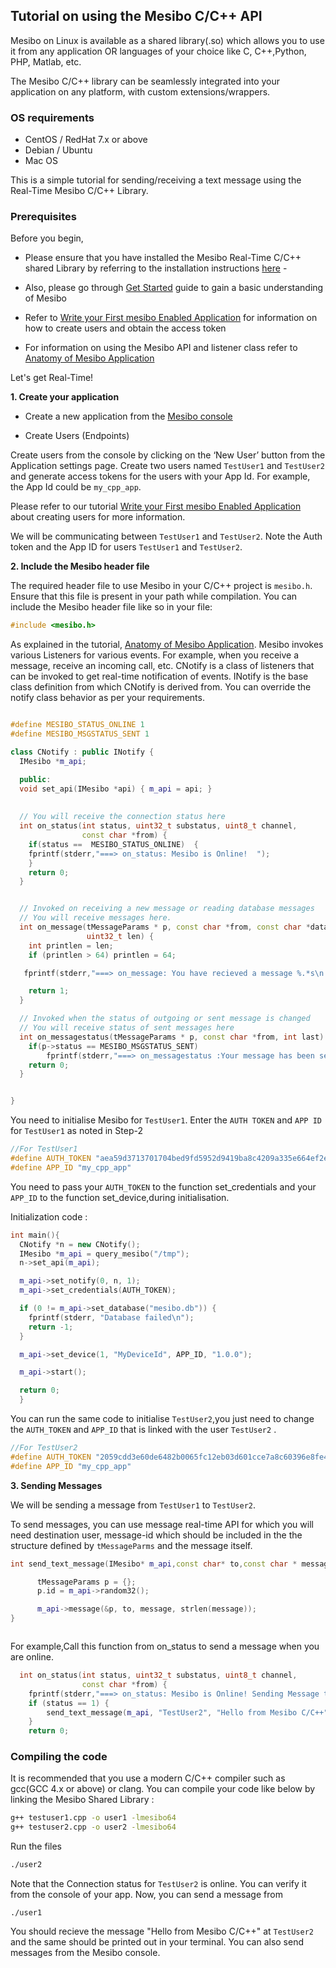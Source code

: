 ## Tutorial on using  the Mesibo C/C++ API

Mesibo on Linux is available as a shared library(.so) which allows you to use it from any application OR languages of your choice like C, C++,Python, PHP, Matlab, etc.

The Mesibo C/C++ library can be seamlessly integrated into your application on any platform, with custom extensions/wrappers.


### OS requirements
- CentOS / RedHat 7.x or above
- Debian / Ubuntu
- Mac OS

This is a simple tutorial for sending/receiving a text message using the Real-Time Mesibo C/C++ Library.

### Prerequisites

Before you begin, 
- Please ensure that you have installed the Mesibo Real-Time C/C++ shared Library by referring to the installation
instructions [here](https://mesibo.com/documentation/install/linux/) -

- Also, please go through [Get Started](https://mesibo.com/documentation/get-started/) guide to gain a basic understanding of Mesibo 

- Refer to [Write your First mesibo Enabled Application](https://mesibo.com/documentation/tutorials/first-app/) for information on how to create users and obtain the access token

- For information on using the Mesibo API and listener class refer to [Anatomy of Mesibo Application](https://mesibo.com)

Let's get Real-Time!

**1. Create your application**

-   Create a new application from the [Mesibo
    console](https://mesibo.com/console)

-   Create Users (Endpoints)

Create users from the console by clicking on the ‘New User’ button from the Application settings page. Create two users named `TestUser1` and `TestUser2` and generate access tokens for the users with your App Id. For example, the App Id could be `my_cpp_app`.

Please refer to our tutorial [Write your First mesibo Enabled Application](https://mesibo.com/documentation/tutorials/first-app/) about creating users for more information.

We will be communicating between `TestUser1` and `TestUser2`. Note the Auth token and the App ID for users `TestUser1` and `TestUser2`.

**2. Include the Mesibo header file**

The required header file to use Mesibo in your C/C++ project is `mesibo.h`. Ensure that this file is present in your path while compilation. You can include the Mesibo header file like so in your file:

```C++
#include <mesibo.h>
```

As explained in the tutorial, [Anatomy of Mesibo Application](https://mesibo.com). Mesibo invokes various Listeners for various events. For example, when you receive a message, receive an incoming call, etc. CNotify is a class of listeners that can be invoked to get real-time notification of events. INotify is the base class definition from which CNotify is derived
from. You can override the notify class behavior as per your requirements.

```C++

#define MESIBO_STATUS_ONLINE 1
#define MESIBO_MSGSTATUS_SENT 1

class CNotify : public INotify {
  IMesibo *m_api;

  public:
  void set_api(IMesibo *api) { m_api = api; }
  
  
  // You will receive the connection status here
  int on_status(int status, uint32_t substatus, uint8_t channel,
                const char *from) {
    if(status ==  MESIBO_STATUS_ONLINE)  {              
    fprintf(stderr,"===> on_status: Mesibo is Online!  ");
    }
    return 0;
  }


  // Invoked on receiving a new message or reading database messages
  // You will receive messages here.
  int on_message(tMessageParams * p, const char *from, const char *data,
                 uint32_t len) {
    int printlen = len;
    if (printlen > 64) printlen = 64;

   fprintf(stderr,"===> on_message: You have recieved a message %.*s\n :printlen, data");

    return 1;
  }

  // Invoked when the status of outgoing or sent message is changed
  // You will receive status of sent messages here
  int on_messagestatus(tMessageParams * p, const char *from, int last) {
    if(p->status == MESIBO_MSGSTATUS_SENT)
        fprintf(stderr,"===> on_messagestatus :Your message has been sent!");
    return 0;
  }


}


```

You need to initialise Mesibo for `TestUser1`. Enter the `AUTH TOKEN` and `APP ID` for `TestUser1` as noted in Step-2

```C++
//For TestUser1
#define AUTH_TOKEN "aea59d3713701704bed9fd5952d9419ba8c4209a335e664ef2e"
#define APP_ID "my_cpp_app"
```
You need to pass your `AUTH_TOKEN` to the function set_credentials and your `APP_ID` to the function set_device,during initialisation.

Initialization code :
```C++
int main(){
  CNotify *n = new CNotify();
  IMesibo *m_api = query_mesibo("/tmp");
  n->set_api(m_api);

  m_api->set_notify(0, n, 1);
  m_api->set_credentials(AUTH_TOKEN);

  if (0 != m_api->set_database("mesibo.db")) {
    fprintf(stderr, "Database failed\n");
    return -1;
  }

  m_api->set_device(1, "MyDeviceId", APP_ID, "1.0.0");

  m_api->start();

  return 0;
  }


```
You can run the same code to initialise `TestUser2`,you just need to change the `AUTH_TOKEN` and `APP_ID` that is linked with the user `TestUser2` . 

```C++
//For TestUser2
#define AUTH_TOKEN "2059cdd3e60de6482b0065fc12eb03d601cce7a8c60396e8fe446db9c"
#define APP_ID "my_cpp_app"
```

**3. Sending Messages**

We will be sending a message from `TestUser1` to `TestUser2`.

To send messages, you can use message real-time API for which you will need destination user, message-id which should be included in the the structure defined by `tMessageParms` and the message itself.

```C++
int send_text_message(IMesibo* m_api,const char* to,const char * message){

      tMessageParams p = {};
      p.id = m_api->random32();

      m_api->message(&p, to, message, strlen(message));
}



```
For example,Call this function from on_status to send a message when you are online.

```C++
  int on_status(int status, uint32_t substatus, uint8_t channel,
                const char *from) {
    fprintf(stderr,"===> on_status: Mesibo is Online! Sending Message to TestUser2 .. ");
    if (status == 1) {
        send_text_message(m_api, "TestUser2", "Hello from Mesibo C/C++");
    }
    return 0;

```

### Compiling the code

It is recommended that you use a modern C/C++ compiler such as gcc(GCC 4.x or above) or clang. You can compile your code like below by linking the Mesibo Shared Library :

```bash
g++ testuser1.cpp -o user1 -lmesibo64
g++ testuser2.cpp -o user2 -lmesibo64
```
Run the files
```bash
./user2
```
Note that the Connection status for `TestUser2` is online. You can verify it from the console of your app. Now, you can send a message from
```
./user1
```

You should recieve the message "Hello from Mesibo C/C++" at `TestUser2` and the same should be printed out in your terminal.
You can also send messages from the Mesibo console.   
